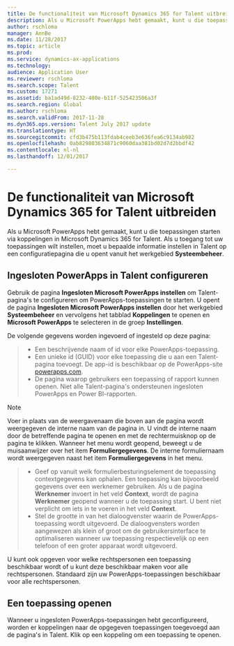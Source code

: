 ```yaml
---
title: De functionaliteit van Microsoft Dynamics 365 for Talent uitbreiden
description: Als u Microsoft PowerApps hebt gemaakt, kunt u die toepassingen starten via koppelingen in Microsoft Dynamics 365 for Talent.
author: rschloma
manager: AnnBe
ms.date: 11/28/2017
ms.topic: article
ms.prod: 
ms.service: dynamics-ax-applications
ms.technology: 
audience: Application User
ms.reviewer: rschloma
ms.search.scope: Talent
ms.custom: 17271
ms.assetid: ba1ad49d-8232-400e-b11f-525423506a3f
ms.search.region: Global
ms.author: rschloma
ms.search.validFrom: 2017-11-28
ms.dyn365.ops.version: Talent July 2017 update
ms.translationtype: HT
ms.sourcegitcommit: cfd3b475b113fdab4ceeb3e636fea6c9134ab982
ms.openlocfilehash: 0ab829803634871c9060daa381bd02d7d2bbdf42
ms.contentlocale: nl-nl
ms.lasthandoff: 12/01/2017

---
```

# <a name="extend-the-functionality-of-microsoft-dynamics-365-for-talent"></a>De functionaliteit van Microsoft Dynamics 365 for Talent uitbreiden
Als u Microsoft PowerApps hebt gemaakt, kunt u die toepassingen starten via koppelingen in Microsoft Dynamics 365 for Talent. Als u toegang tot uw toepassingen wilt instellen, moet u bepaalde informatie instellen in Talent op een configuratiepagina die u opent vanuit het werkgebied **Systeembeheer**.

## <a name="configuring-embedded-powerapps-within-talent"></a>Ingesloten PowerApps in Talent configureren
Gebruik de pagina **Ingesloten Microsoft PowerApps instellen** om Talent-pagina's te configureren om PowerApps-toepassingen te starten. U opent de pagina **Ingesloten Microsoft PowerApps instellen** door het werkgebied **Systeembeheer** en vervolgens het tabblad **Koppelingen** te openen en **Microsoft PowerApps** te selecteren in de groep **Instellingen**. 

De volgende gegevens worden ingevoerd of ingesteld op deze pagina: 

> - Een beschrijvende naam of id voor elke PowerApps-toepassing.
> - Een unieke id (GUID) voor elke toepassing die u aan een Talent-pagina toevoegt. De app-id is beschikbaar op de PowerApps-site [powerapps.com](http://powerapps.com/). 
> - De pagina waarop gebruikers een toepassing of rapport kunnen openen. Niet alle Talent-pagina's ondersteunen ingesloten PowerApps en Power BI-rapporten. 

 > [!NOTE]
 >  Voer in plaats van de weergavenaam die boven aan de pagina wordt weergegeven de interne naam van de pagina in. U vindt de interne naam door de betreffende pagina te openen en met de rechtermuisknop op de pagina te klikken. Wanneer het menu wordt geopend, beweegt u de muisaanwijzer over het item **Formuliergegevens**. De interne formuliernaam wordt weergegeven naast het item **Formuliergegevens** in het menu.
 
> - Geef op vanuit welk formulierbesturingselement de toepassing contextgegevens kan ophalen. Een toepassing kan bijvoorbeeld gegevens over een werknemer gebruiken. Als u de pagina **Werknemer** invoert in het veld **Context**, wordt de pagina **Werknemer** geopend wanneer u de toepassing start. U bent niet verplicht om iets in te voeren in het veld **Context**. 
> - Stel de grootte in van het dialoogvenster waarin de PowerApps-toepassing wordt uitgevoerd. De dialoogvensters worden aangewezen als klein of groot om de gebruikersinterface te optimaliseren wanneer uw toepassing respectievelijk op een telefoon of een groter apparaat wordt uitgevoerd. 

U kunt ook opgeven voor welke rechtspersonen een toepassing beschikbaar wordt of u kunt deze beschikbaar maken voor alle rechtspersonen. Standaard zijn uw PowerApps-toepassingen beschikbaar voor alle rechtspersonen.

## <a name="opening-an-application"></a>Een toepassing openen
Wanneer u ingesloten PowerApps-toepassingen hebt geconfigureerd, worden er koppelingen naar de opgegeven toepassingen toegevoegd aan de pagina's in Talent. Klik op een koppeling om een toepassing te openen. 



